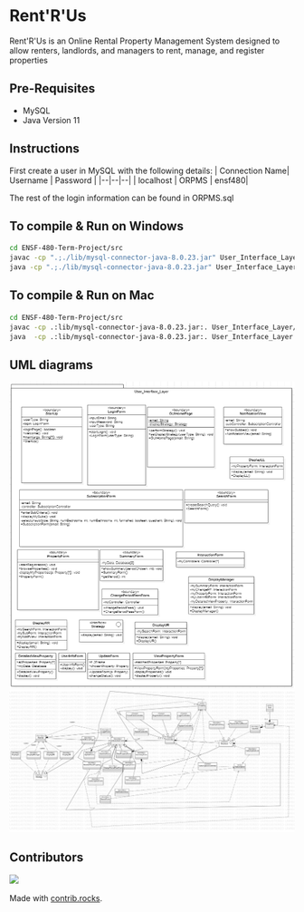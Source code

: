 # Rent'R'Us

Rent'R'Us is an Online Rental Property Management System designed to allow renters, landlords, and managers to rent, manage, and register properties

## Pre-Requisites

 - MySQL
 - Java Version 11


## Instructions
First create a user in MySQL with the following details:
|  Connection Name| Username |	Password	|
|--|--|--|
| localhost | ORPMS |	ensf480|

The rest of the login information can be found in ORPMS.sql


## To compile & Run on Windows

```bash
cd ENSF-480-Term-Project/src
javac -cp ".;./lib/mysql-connector-java-8.0.23.jar" User_Interface_Layer/StartUp.java
java -cp ".;./lib/mysql-connector-java-8.0.23.jar" User_Interface_Layer/StartUp
```

## To compile & Run on Mac
```bash
cd ENSF-480-Term-Project/src
javac -cp .:lib/mysql-connector-java-8.0.23.jar:. User_Interface_Layer/StartUp.java
java  -cp .:lib/mysql-connector-java-8.0.23.jar:. User_Interface_Layer.StartUp
```

## UML diagrams
![UML Diagram](https://github.com/DG-20/ENSF-480-Term-Project/blob/main/uml.png?raw=true)
![Class DIagram](https://github.com/DG-20/ENSF-480-Term-Project/blob/main/Class_Diagram.jpg?raw=true)


## Contributors
<a href="https://github.com/DG-20/ENSF-480-Term-Project/graphs/contributors">
  <img src="https://contrib.rocks/image?repo=DG-20/ENSF-480-Term-Project" />
</a>

Made with [contrib.rocks](https://contrib.rocks).

